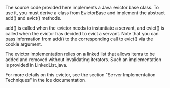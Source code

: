 The source code provided here implements a Java evictor base class. To
use it, you must derive a class from EvictorBase and implement the
abstract add() and evict() methods.

add() is called when the evictor needs to instantiate a servant, and
evict() is called when the evictor has decided to evict a servant.
Note that you can pass information from add() to the corresponding
call to evict() via the cookie argument.

The evictor implementation relies on a linked list that allows items
to be added and removed without invalidating iterators. Such an
implementation is provided in LinkedList.java.

For more details on this evictor, see the section "Server
Implementation Techniques" in the Ice documentation.
